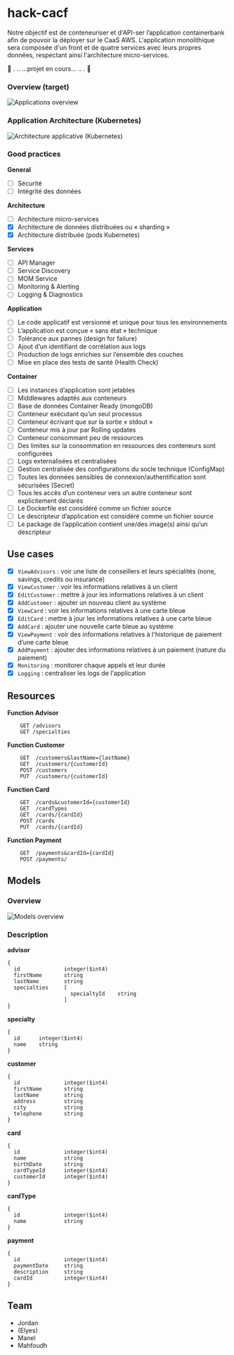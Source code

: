 # hack-cacf

Notre objectif est de conteneuriser et d'API-ser l’application containerbank afin de pouvoir la déployer sur le CaaS AWS. L'application monolithique sera composée d'un front et de quatre services avec leurs propres données, respectant ainsi l'architecture micro-services.

:construction: . .. ...projet en cours... .. .  :construction:

### Overview (target)
<img src="https://raw.githubusercontent.com/cacf-team/hack-cacf/master/readme_applications-overview.png"
     alt="Applications overview" />

### Application Architecture (Kubernetes)
<img src="https://raw.githubusercontent.com/cacf-team/hack-cacf/master/readme_containers-architecture.png"
     alt="Architecture applicative (Kubernetes)" />

### Good practices
**General**
- [ ] Sécurité
- [ ] Intégrité des données

**Architecture**
- [ ] Architecture micro-services
- [X] Architecture de données distribuées ou « sharding »
- [X] Architecture distribuée (pods Kubernetes)

**Services**
- [ ] API Manager
- [ ] Service Discovery
- [ ] MOM Service
- [ ] Monitoring & Alerting
- [ ] Logging & Diagnostics

**Application**
- [ ] Le code applicatif est versionné et unique pour tous les environnements
- [ ] L’application est conçue « sans état » technique
- [ ] Tolérance aux pannes (design for failure)
- [ ] Ajout d’un identifiant de corrélation aux logs
- [ ] Production de logs enrichies sur l’ensemble des couches
- [ ] Mise en place des tests de santé (Health Check)

**Container**
- [ ] Les instances d’application sont jetables
- [ ] Middlewares adaptés aux conteneurs
- [ ] Base de données Container Ready (mongoDB)
- [ ] Conteneur exécutant qu’un seul processus
- [ ] Conteneur écrivant que sur la sortie « stdout »
- [ ] Conteneur mis à jour par Rolling updates
- [ ] Conteneur consommant peu de ressources
- [ ] Des limites sur la consommation en ressources des conteneurs sont configurées
- [ ] Logs externalisées et centralisées
- [ ] Gestion centralisée des configurations du socle technique (ConfigMap)
- [ ] Toutes les données sensibles de connexion/authentification sont sécurisées (Secret)
- [ ] Tous les accès d’un conteneur vers un autre conteneur sont explicitement déclarés
- [ ] Le Dockerfile est considéré comme un fichier source
- [ ] Le descripteur d’application est considéré comme un fichier source
- [ ] Le package de l’application contient une/des image(s) ainsi qu’un descripteur

## Use cases

- [X] `ViewAdvisors` : voir une liste de conseillers et leurs spécialités (none, savings, credits ou insurance)<br/>
- [X] `ViewCustomer` : voir les informations relatives à un client<br/>
- [X] `EditCustomer` : mettre à jour les informations relatives à un client<br/>
- [X] `AddCustomer` : ajouter un nouveau client au système<br/>
- [X] `ViewCard` : voir les informations relatives à une carte bleue<br/>
- [X] `EditCard` : mettre à jour les informations relatives à une carte bleue<br/>
- [X] `AddCard` : ajouter une nouvelle carte bleue au système<br/>
- [X] `ViewPayment` : voir des informations relatives à l'historique de paiement d’une carte bleue<br/>
- [X] `AddPayment` : ajouter des informations relatives à un paiement (nature du paiement)<br/>
- [X] `Monitoring` : monitorer chaque appels et leur durée<br/>
- [X] `Logging` : centraliser les logs de l'application

## Resources

**Function Advisor**
```
    GET /advisors
    GET /specialties
```

**Function Customer**
```
    GET  /customers&lastName={lastName}
    GET  /customers/{customerId}
    POST /customers
    PUT  /customers/{customerId}
```

**Function Card**
```
    GET  /cards&customerId={customerId}
    GET  /cardTypes
    GET  /cards/{cardId}
    POST /cards
    PUT  /cards/{cardId}
```

**Function Payment**
```
    GET  /payments&cardId={cardId}
    POST /payments/
```



## Models

### Overview 
<img src="https://raw.githubusercontent.com/cacf-team/hack-cacf/master/readme_models-overview.png"
     alt="Models overview" />

### Description

**advisor**
```
{
  id              integer($int4)
  firstName       string
  lastName        string
  specialties     [
                    specialtyId    string
                  ]
}
```

**specialty**
```
{
  id      integer($int4)
  name    string
}
```

**customer**
```
{
  id              integer($int4)
  firstName       string
  lastName        string
  address         string
  city            string
  telephone       string
}
```

**card**
```
{
  id              integer($int4)
  name            string
  birthDate       string
  cardTypeId      integer($int4)
  customerId      integer($int4)
}
```

**cardType**
```
{
  id              integer($int4)
  name            string
}
```

**payment**
```
{
  id              integer($int4)
  paymentDate     string
  description     string
  cardId          integer($int4)
}
```


## Team 

- Jordan
- (Elyes)
- Manel
- Mahfoudh
